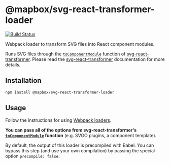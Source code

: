 # @mapbox/svg-react-transformer-loader

[![Build Status](https://travis-ci.org/mapbox/svg-react-transformer-loader.svg?branch=master)](https://travis-ci.org/mapbox/svg-react-transformer-loader)

Webpack loader to transform SVG files into React component modules.

Runs SVG files through the [`toComponentModule`] function of [svg-react-transformer].
Please read the [svg-react-transformer] documentation for more details.

## Installation

```
npm install @mapbox/svg-react-transformer-loader
```

## Usage

Follow the instructions for using [Webpack loaders](https://webpack.js.org/concepts/loaders/).

**You can pass all of the options from svg-react-transformer's [`toComponentModule`] function** (e.g. SVGO plugins, a component template).

By default, the output of this loader is precompiled with Babel.
You can bypass this step (and use your own compilation) by passing the special option `precompile: false`.

[`toComponentModule`]: https://github.com/mapbox/svg-react-transformer#tocomponentmodule
[svg-react-transformer]: https://github.com/mapbox/svg-react-transformer
